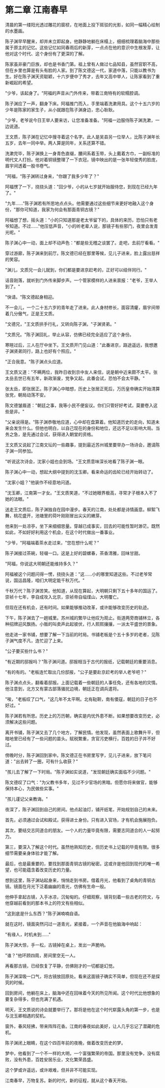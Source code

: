 # 第二章 江南春早

清晨的第一缕阳光透过雕花的窗棂，在地面上投下斑驳的光影，如同一幅精心绘制的水墨画。

陈子渊早早醒来，却并未立即起身。他静静地躺在床榻上，细细梳理着脑海中那些属于原主的记忆。这些记忆如同春雨后的新芽，一点点在他的意识中生根发芽，让他对这个时代、这个身份有了更深的了解。

陈家虽非豪门巨族，却也是书香门第。祖上曾有人做过七品知县，虽然官职不高，但在乡里也算是有头有脸的人家。到了陈文德这一代，家道中落，只能以教书为生。好在陈子渊天资聪颖，十六岁便中了秀才，去年又高中举人，让陈家看到了重新崛起的希望。

"少爷，该起身了。"阿福的声音从门外传来，带着江南特有的软糯腔调。

陈子渊应了一声，翻身下床。阿福推门而入，手里端着洗漱用具。这个十五六岁的少年是陈家的家生子，从小就跟在陈子渊身边，忠心耿耿。

"少爷，老爷说今日王举人要来访，让您准备准备。"阿福一边服侍陈子渊洗漱，一边说道。

王文质，陈子渊在记忆中搜寻着这个名字。此人是吴县另一位举人，比陈子渊年长五岁，去年一同中举。两人算是同年，关系还算不错。

洗漱完毕，陈子渊换上一身青色直缀，腰间系着玉带，头上戴着方巾，一副标准的明代文人打扮。他对着铜镜整理了一下衣冠，镜中映出的是一张年轻俊秀的脸庞，眉宇间透着一股书卷气。

"阿福，"陈子渊转过身来，"你跟了我多少年了？"

阿福愣了一下，挠挠头道："回少爷，小的从七岁就开始服侍您，到现在已经九年了。"

"九年……"陈子渊若有所思地点点头。他需要通过这些细节来更好地融入这个身份，"那你可知道，我家为何会有那面青铜古镜？"

阿福想了想，摇头道："小的只知道那是老太爷留下的，具体的来历，恐怕只有老爷知道。不过……"他压低声音，"小的听老辈人说，那镜子有些邪门，夜里会发青光呢。"

陈子渊心中一动，面上却不动声色："都是些无稽之谈罢了。走吧，去前厅看看。"

穿过游廊，陈子渊来到前厅。陈文德已经在那里等候，见儿子进来，脸上露出慈祥的笑容。

"渊儿，文质兄一会儿就到，你们都是要进京赶考的，正好可以结伴同行。"

话音刚落，就听到门外传来脚步声。一个管家模样的人进来禀报："老爷，王举人到了。"

"快请。"陈文德起身相迎。

不一会儿，一个二十五六岁的青年走了进来。此人身材修长，面容清癯，眉宇间带着几分傲气，正是王文质。

"文德兄，"王文质拱手行礼，又转向陈子渊，"子渊贤弟。"

"文质兄。"陈子渊回礼，举止从容，仿佛已经完全适应了这个身份。

寒暄过后，三人在厅中坐下。王文质开门见山道："此番进京，路途遥远，我想邀子渊贤弟同行，路上也好有个照应。"

"正合我意。"陈子渊点头应道。

王文质又道："不瞒两位，我昨日收到京中友人来信，说是朝中近来颇不太平。张太岳去世已有五年，新政渐废，党争又起。此番会试，恐怕不会太平静。"

张太岳，即张居正。陈子渊心中暗想，历史上张居正死后，万历皇帝确实开始清算张党，朝局动荡不安。

陈文德皱眉道："朝廷之事，我等小民不便妄议。你们只管好好考试，莫要卷入这些是非。"

"父亲说得是。"陈子渊恭敬地应道，心中却在盘算着。他知道历史的走向，知道未来会发生什么。但他也明白，以自己现在的身份和地位，还远不足以影响大局。当务之急，是先通过会试，获得进入朝堂的资格。

王文质又说起了江南文坛的一些趣事，提到最近苏州城里要举办一场诗会，邀请陈子渊一同参加。

"听说这次诗会，沈家小姐也会到场。"王文质意味深长地看了陈子渊一眼。

陈子渊心中一动，想起大纲中提到的沈玉卿。看来命运的齿轮已经开始转动了。

"沈家小姐？"他装作不经意地问道。

"沈玉卿，江南第一才女。"王文质笑道，"不过她眼界极高，寻常才子根本入不了她的法眼。"

送走王文质后，陈子渊独自在园中漫步。春天的江南，处处都是诗情画意。柳絮飞舞，桃花盛开，池塘里的荷叶刚刚冒出尖尖的嫩芽。

他来到一处凉亭，坐下来细细思量。穿越已成事实，回去的可能性暂时渺茫。既然如此，不如好好利用这个机会，在这个时代做出一番事业。

"少爷，"阿福端着茶水走过来，"您在想什么呢？"

陈子渊接过茶碗，轻啜一口。这是上好的碧螺春，茶香清雅，回味甘甜。

"阿福，你说这大明朝还能维持多久？"

阿福被这个问题问得一愣，挠挠头道："这……小的哪里知道这些。不过老爷常说，国运昌隆，咱们大明定能千秋万代。"

千秋万代？陈子渊苦笑。他知道，从现在算起，大明朝只剩下五十多年的国运了。崇祯十七年，李自成攻入北京，崇祯帝自缢煤山，大明覆亡。

但现在还有机会，还有时间。如果能够推动改革，或许能够改变历史的轨迹。

下午，陈子渊去了一趟城里。苏州城的繁华让他叹为观止。街道两旁商铺林立，各种招牌迎风飘扬。小贩的叫卖声此起彼伏，行人熙熙攘攘，一派太平盛世的景象。

他走进一家书铺，想要了解一下当前的时局。书铺老板是个五十多岁的老者，见陈子渊气度不凡，连忙迎了上来。

"公子要买些什么书？"

"有近期的邸报吗？"陈子渊问道。邸报相当于古代的报纸，记载朝廷的重要消息。

"有的有的。"老板连忙取出几份邸报，"公子是要赴京赶考的举人老爷吧？"

陈子渊点点头，翻看着邸报。上面记载着一些朝廷的人事任免，还有各地的灾情。他注意到，北方又有蒙古部落骚扰边境，朝廷正在调兵遣将。

"唉，"老板叹了口气，"这几年不太平啊。北有鞑靼，南有倭寇，朝廷的日子也不好过。"

陈子渊若有所思。历史上的万历朝，确实是内忧外患不断。如果想要改变历史，必须解决这些问题。

离开书铺，陈子渊又去了几个地方，了解民情。他发现，虽然表面上歌舞升平，但暗地里已经有了一些问题的苗头。赋税繁重，贪官污吏横行，百姓的日子并不好过。

傍晚时分，陈子渊回到家中。陈文德正在书房里写字，见儿子进来，放下笔问道："出去转了一圈，可有什么收获？"

"孩儿去了解了一下时局。"陈子渊如实说道，"发现朝廷确实面临不少问题。"

陈文德叹了口气："为父教书多年，见过不少官场的黑暗。但愿你将来做官，能够保持本心，为民做些实事。"

"孩儿谨记父亲教诲。"

夜深了，陈子渊回到自己的房间。他点起油灯，铺开纸笔，开始规划自己的未来。

首先，必须通过会试和殿试，获得进士身份。只有进入官场，才有机会施展抱负。

其次，要结交志同道合的朋友。一个人的力量毕竟有限，需要志同道合的人一起努力。

第三，要深入了解这个时代。虽然他熟知历史，但历史书上记载的毕竟有限。很多细节需要亲身体验才能了解。

最后，也是最重要的，要找到那面青铜古镜的秘密。这或许是他回到现代的唯一希望，也可能蕴含着改变历史的力量。

想到这里，陈子渊站起身来，悄悄走到书房。借着月光，他看到了桌角的青铜古镜。镜面在月光下泛着幽幽的青光，仿佛有生命一般。

他伸手拿起古镜，入手冰凉，沉甸甸的。仔细观察，镜背刻着一些古老的符文，与他穿越前看到的那本书上的符文有些相似。

"这到底是什么东西？"陈子渊喃喃自语。

就在这时，镜面突然闪过一道青光，紧接着，一个声音在他脑海中响起：

"有缘人，时机未到……"

陈子渊大惊，手一松，古镜掉在桌上，发出一声脆响。

"谁？"他环顾四周，房间里空无一人。

再看那古镜，已经恢复了平静，仿佛刚才的一切都是幻觉。

陈子渊深吸一口气，将古镜放回原处。看来这面镜子确实不简单，但现在还不是探究的时候。

回到房间，他躺在床上，脑海中还在回味着今天的所见所闻。这个时代比他想象的要复杂得多，但也充满了机遇。

明天，王文质说的诗会就要举行了。那将是他在这个时代崭露头角的第一步，也是与沈玉卿相遇的契机。

窗外，春风轻拂，带来阵阵花香。江南的春夜如此美好，让人几乎忘记了潜藏的危机。

陈子渊闭上眼睛，在这个四百年前的夜晚，做着改变历史的梦。

梦中，他看到了一个不一样的大明，一个富强繁荣的帝国。那里没有党争，没有腐败，没有外患，百姓安居乐业，文化繁荣昌盛。

这个梦或许遥远，或许艰难，但并非不可能实现。

江南春早，万物复苏。新的时代，新的征程，就从这个春天开始。